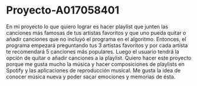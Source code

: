 # Proyecto-A017058401

En mi proyecto lo que quiero lograr es hacer playlist que junten las canciones más famosas de tus artistas favoritos y que uno pueda quitar o añadir canciones que no incluyó el programa en el algoritmo. Entonces, el programa empezará preguntando tus 3 artístas favoritos y  por cada artísta te recomendará 5 canciones más populares. Luego el usuario tendrá la opción de quitar o añadir canciones a la playlist.
Quiero hacer este proyecto porque me gusta mucho la música y hacer composiciones de playlists en Spotify y las aplicaciones de reproducción musical. Me gusta la idea de conocer música nueva y poder sacar emociones y memorias de ésta.


